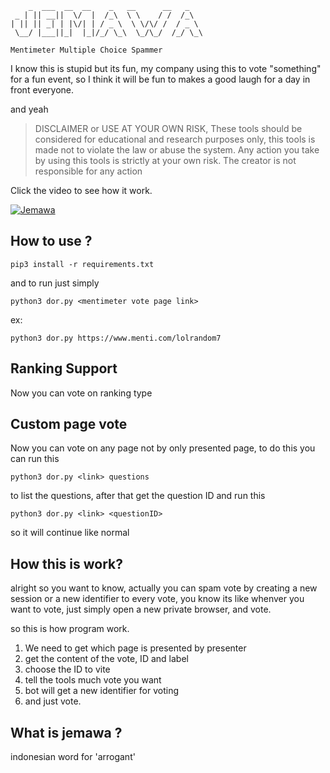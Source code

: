 ```
    _  ___  __  __    _   __      __   _
 _ | || __||  \/  |  /_\  \ \    / /  /_\
| || || _| | |\/| | / _ \  \ \/\/ /  / _ \
 \__/ |___||_|  |_|/_/ \_\  \_/\_/  /_/ \_\

Mentimeter Multiple Choice Spammer
```

I know this is stupid but its fun, my company using this to vote "something" for a fun event, so I think it will be fun to makes a good laugh for a day in front everyone.

and yeah
> DISCLAIMER or USE AT YOUR OWN RISK, These tools should be considered for educational and research purposes only, this tools is made not to violate the law or abuse the system. Any action you take by using this tools is strictly at your own risk. The creator is not responsible for any action 

Click the video to see how it work.

[![Jemawa](https://img.youtube.com/vi/sVb0bos-vkQ/0.jpg)](https://www.youtube.com/watch?v=sVb0bos-vkQ "JEMAWA the mentimeter multiple choice vote spammer")

## How to use ?

```
pip3 install -r requirements.txt
```

and to run just simply
```
python3 dor.py <mentimeter vote page link>
```
ex: 
```
python3 dor.py https://www.menti.com/lolrandom7
```

## Ranking Support

Now you can vote on ranking type

## Custom page vote

Now you can vote on any page not by only presented page, to do this you can run this

```
python3 dor.py <link> questions
```
to list the questions, after that get the question ID and run this

```
python3 dor.py <link> <questionID>
```

so it will continue like normal

## How this is work?

alright so you want to know, actually you can spam vote by creating a new session or a new identifier to every vote, you know its like whenver you want to vote, just simply open a new private browser, and vote.

so this is how program work.
1. We need to get which page is presented by presenter
2. get the content of the vote, ID and label
3. choose the ID to vite
4. tell the tools much vote you want
5. bot will get a new identifier for voting
6. and just vote.

## What is jemawa ?

indonesian word for 'arrogant'
